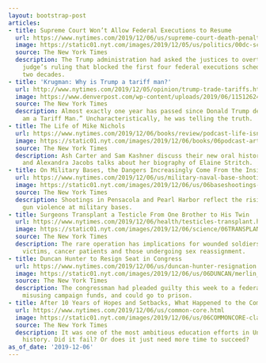 ```yaml
---
layout: bootstrap-post
articles:
- title: Supreme Court Won’t Allow Federal Executions to Resume
  url: https://www.nytimes.com/2019/12/06/us/supreme-court-death-penalty.html
  image: https://static01.nyt.com/images/2019/12/05/us/politics/00dc-scotus-execute/00dc-scotus-execute-facebookJumbo.jpg
  source: The New York Times
  description: The Trump administration had asked the justices to overturn a trial
    judge’s ruling that blocked the first four federal executions scheduled in nearly
    two decades.
- title: 'Krugman: Why is Trump a tariff man?'
  url: http://www.nytimes.com/2019/12/05/opinion/trump-trade-tariffs.html
  image: https://www.denverpost.com/wp-content/uploads/2019/06/1151262474.jpg?w=1024&h=683
  source: The New York Times
  description: Almost exactly one year has passed since Donald Trump declared, “I
    am a Tariff Man.” Uncharacteristically, he was telling the truth.
- title: The Life of Mike Nichols
  url: https://www.nytimes.com/2019/12/06/books/review/podcast-life-isnt-everything-mike-nichols-still-here-elaine-stritch-alexandra-jacobs.html
  image: https://static01.nyt.com/images/2019/12/06/books/06podcast-article/06podcast-article-facebookJumbo.jpg
  source: The New York Times
  description: Ash Carter and Sam Kashner discuss their new oral history of the director,
    and Alexandra Jacobs talks about her biography of Elaine Stritch.
- title: On Military Bases, the Dangers Increasingly Come From the Inside
  url: https://www.nytimes.com/2019/12/06/us/military-naval-base-shootings.html
  image: https://static01.nyt.com/images/2019/12/06/us/06baseshootings-01/06baseshootings-01-facebookJumbo.jpg
  source: The New York Times
  description: Shootings in Pensacola and Pearl Harbor reflect the rising tide of
    gun violence at military bases.
- title: Surgeons Transplant a Testicle From One Brother to His Twin
  url: https://www.nytimes.com/2019/12/06/health/testicles-transplant.html
  image: https://static01.nyt.com/images/2019/12/06/science/06TRANSPLANT1/06TRANSPLANT1-facebookJumbo.jpg
  source: The New York Times
  description: The rare operation has implications for wounded soldiers, accident
    victims, cancer patients and those undergoing sex reassignment.
- title: Duncan Hunter to Resign Seat in Congress
  url: https://www.nytimes.com/2019/12/06/us/duncan-hunter-resignation.html
  image: https://static01.nyt.com/images/2019/12/06/us/06DUNCAN/merlin_165369408_3bd206fb-4f9b-42b3-8611-ce848bf84919-facebookJumbo.jpg
  source: The New York Times
  description: The congressman had pleaded guilty this week to a federal charge of
    misusing campaign funds, and could go to prison.
- title: After 10 Years of Hopes and Setbacks, What Happened to the Common Core?
  url: https://www.nytimes.com/2019/12/06/us/common-core.html
  image: https://static01.nyt.com/images/2019/12/06/us/06COMMONCORE-class/06COMMONCORE-class-facebookJumbo.jpg
  source: The New York Times
  description: It was one of the most ambitious education efforts in United States
    history. Did it fail? Or does it just need more time to succeed?
as_of_date: '2019-12-06'
---
```


